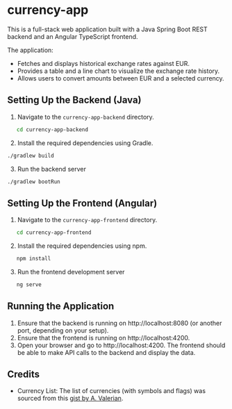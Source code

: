 # currency-app

This is a full-stack web application built with a Java Spring Boot REST backend and an Angular TypeScript frontend.

The application:

- Fetches and displays historical exchange rates against EUR.
- Provides a table and a line chart to visualize the exchange rate history.
- Allows users to convert amounts between EUR and a selected currency.

## Setting Up the Backend (Java)

1. Navigate to the `currency-app-backend` directory.

```bash
   cd currency-app-backend
```

2. Install the required dependencies using Gradle.

```bash
./gradlew build
```

3. Run the backend server

```bash
./gradlew bootRun
```

## Setting Up the Frontend (Angular)

1. Navigate to the `currency-app-frontend` directory.

```bash
   cd currency-app-frontend
```

2. Install the required dependencies using npm.

```bash
   npm install
```

3. Run the frontend development server

```bash
   ng serve
```

## Running the Application

1. Ensure that the backend is running on http://localhost:8080 (or another port, depending on your setup).
2. Ensure that the frontend is running on http://localhost:4200.
3. Open your browser and go to http://localhost:4200. The frontend should be able to make API calls to the backend and display the data.

## Credits

- Currency List: The list of currencies (with symbols and flags) was sourced from this [gist by A. Valerian](https://gist.github.com/avaleriani/2ce5d24f905825ce0e2f8489c9fda4c3).
